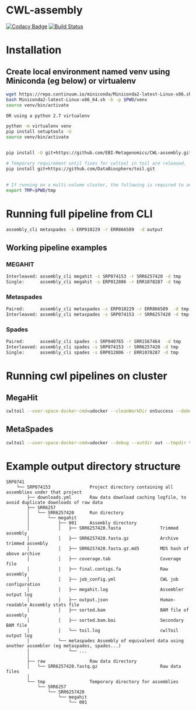 # CWL-assembly
[![Codacy Badge](https://api.codacy.com/project/badge/Grade/684724bbc0134960ab41748f4a4b732f)](https://www.codacy.com/app/mb1069/CWL-assembly?utm_source=github.com&amp;utm_medium=referral&amp;utm_content=EBI-Metagenomics/CWL-assembly&amp;utm_campaign=Badge_Grade)
[![Build Status](https://travis-ci.org/EBI-Metagenomics/CWL-assembly.svg?branch=develop)](https://travis-ci.org/EBI-Metagenomics/CWL-assembly)


# Installation
## Create local environment named venv using Miniconda (eg below) or virtualenv
```bash
wget https://repo.continuum.io/miniconda/Miniconda2-latest-Linux-x86.sh
bash Miniconda2-latest-Linux-x86_64.sh -b -p $PWD/venv
source venv/bin/activate

OR using a python 2.7 virtualenv

python -m virtualenv venv
pip install setuptools -U
source venv/bin/activate


pip install -U git+https://github.com/EBI-Metagenomics/CWL-assembly.git@develop

# Temporary requirement until fixes for cwltool in toil are released.
pip install git+https://github.com/DataBiosphere/toil.git
```

##
```bash
# If running on a multi-volume cluster, the following is required to avoid cross-volume symlinks / mounts
export TMP=$PWD/tmp 
```
# Running full pipeline from CLI
```bash
assembly_cli metaspades -s ERP010229 -r ERR866589  -d output
```

## Working pipeline examples
### MEGAHIT
```bash
Interleaved: assembly_cli megahit -s SRP074153 -r SRR6257420 -d tmp
Single:      assembly_cli megahit -s ERP012806 -r ERR1078287 -d tmp
```
### Metaspades
```bash
Paired:      assembly_cli metaspades -s ERP010229 -r ERR866589  -d tmp
Interleaved: assembly_cli metaspades -s SRP074153 -r SRR6257420 -d tmp
```

### Spades
```bash
Paired:      assembly_cli spades -s SRP040765 -r SRR1567464  -d tmp
Interleaved: assembly_cli spades -s SRP074153 -r SRR6257420 -d tmp
Single:      assembly_cli spades -s ERP012806 -r ERR1078287 -d tmp
```

# Running cwl pipelines on cluster

## MegaHit
```bash
cwltoil --user-space-docker-cmd=udocker --cleanWorkDir onSuccess --debug --outdir out --tmpdir tmp --workDir toil_work --batchSystem lsf megahit_pipeline.cwl megahit_pipeline.yml
```

## MetaSpades
```bash
cwltoil --user-space-docker-cmd=udocker --debug --outdir out --tmpdir tmp --workDir toil_work --batchSystem lsf  metaspades_pipeline.cwl metaspades_pipeline.yml
```



# Example output directory structure
```
SRP0741
    └── SRP074153               Project directory containing all assemblies under that project
        ├── downloads.yml       Raw data download caching logfile, to avoid duplicate downloads of raw data
        ├── SRR6257
        │   └── SRR6257420      Run directory
        │       └── megahit
        │           ├── 001     Assembly directory
        │           │   ├── SRR6257420.fasta               Trimmed assembly
        │           │   ├── SRR6257420.fasta.gz            Archive trimmed assembly
        │           │   ├── SRR6257420.fasta.gz.md5        MD5 hash of above archive
        │           │   ├── coverage.tab                   Coverage file
        │           │   ├── final.contigs.fa               Raw assembly
        │           │   ├── job_config.yml                 CWL job configuration
        │           │   ├── megahit.log                    Assembler output log
        │           │   ├── output.json                    Human-readable Assembly stats file
        │           │   ├── sorted.bam                     BAM file of assembly
        │           │   ├── sorted.bam.bai                 Secondary BAM file
        │           │   └── toil.log                       cwlToil output log
        │           └── metaspades Assembly of equivalent data using another assembler (eg metaspades, spades...)
        │               └── ... 
        │ 
        ├── raw                 Raw data directory
        │   └── SRR6257420.fastq.gz                        Raw data files
        │
        └── tmp                 Temporary directory for assemblies
            └── SRR6257
                └── SRR6257420
                    └── megahit
                        └── 001
```
